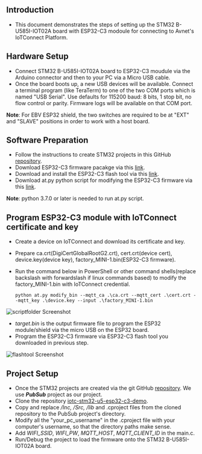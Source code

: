 ## Introduction

- This document demonstrates the steps of setting up the STM32 B-U585I-IOT02A board with ESP32-C3 modoule
for connecting to Avnet's IoTConnect Platform.

## Hardware Setup

* Connect STM32 B-U585I-IOT02A board to ESP32-C3 moudule via the Arduino connector and then to your PC via a Micro USB cable.
* Once the board boots up, a new USB devices will be available. Connect a terminal program (like TeraTerm) to one of the two COM ports
which is named "USB Serial". Use defaults for 115200 baud: 8 bits, 1 stop bit, no flow control or parity. 
Firmware logs will be available on that COM port. 

**Note**: For EBV ESP32 shield, the two switches are required to be at "EXT" and "SLAVE" positions in order to work with a host board.


## Software Preparation
- Follow the instructions to create STM32 projects in this GitHub [repository](https://github.com/stm32-hotspot/I-CUBE-ExpressLink).
- Download ESP32-C3 firmware pacakge via this [link](https://dl.espressif.com/esp-at/firmwares/esp32c3/ESP32-C3-MINI-1-AT-V3.2.0.0.zip).
- Download and install the ESP32-C3 flash tool via this [link](https://www.espressif.com/en/support/download/other-tools).
- Download at.py python script for modifying the ESP32-C3 firmware via this [link](https://github.com/espressif/esp-at/blob/6118fc22/tools/at.py).

**Note**: python 3.7.0 or later is needed to run at.py script.

## Program ESP32-C3 module with IoTConnect certificate and key
- Create a device on IoTConnect and download its certificate and key.
- Prepare ca.crt(DigiCertGlobalRootG2.crt), cert.crt(device cert), device.key(device key), factory_MINI-1.bin(ESP32-C3 firmware).
- Run the command below in PowerShell or other command shells(replace backslash with forwardslash if linux commands based) to modify the factory_MINI-1.bin with IoTConnect credential.

  ```python at.py modify_bin --mqtt_ca .\ca.crt --mqtt_cert .\cert.crt --mqtt_key .\device.key --input .\factory_MINI-1.bin```


![scriptfolder Screenshot](media/scriptfolder.png "scriptfolder Screenshot")

- *target.bin* is the output firmware file to program the ESP32 module/shield via the micro USB on the ESP32 board.
- Program the ESP32-C3 firmware via ESP32-C3 flash tool you downloaded in previous step.
 
 ![flashtool Screenshot](media/flashtool.png "flashtool Screenshot")

## Project Setup
- Once the STM32 projects are created via the git GitHub [repository](https://github.com/stm32-hotspot/I-CUBE-ExpressLink). We use ***PubSub*** project as our project.
- Clone the repository [iotc-stm32-u5-esp32-c3-demo](https://github.com/avnet-iotconnect/iotc-stm32-u5-esp32-c3-demo).
- Copy and replace */Inc, /Src, /lib* and .cproject files from the cloned repository to the PubSub project's directory.  
- Modify all the "your_pc_username" in the .cproject file with your computer's username, so that the directory paths make sense.
- Add *WIFI_SSID*, *WIFI_PW*, *MQTT_HOST*, *MQTT_CLIENT_ID* in the main.c.
- Run/Debug the project to load the firmware onto the STM32 B-U585I-IOT02A board.






